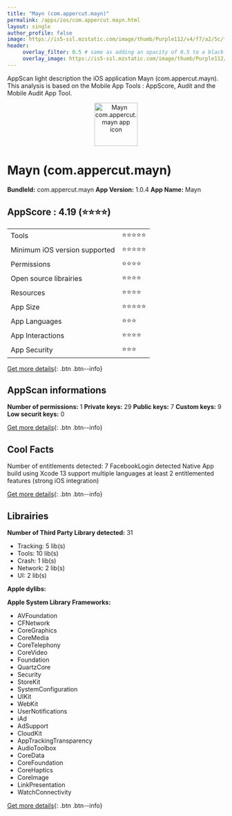 ```yaml
---
title: "Mayn (com.appercut.mayn)"
permalink: /apps/ios/com.appercut.mayn.html
layout: single
author_profile: false
image: https://is5-ssl.mzstatic.com/image/thumb/Purple112/v4/f7/a2/5c/f7a25c2f-b7b0-342d-20c9-10d1b31612f8/AppIcon-0-1x_U007emarketing-0-5-0-85-220.png/512x512bb.jpg
header: 
     overlay_filter: 0.5 # same as adding an opacity of 0.5 to a black background
     overlay_image: https://is5-ssl.mzstatic.com/image/thumb/Purple112/v4/f7/a2/5c/f7a25c2f-b7b0-342d-20c9-10d1b31612f8/AppIcon-0-1x_U007emarketing-0-5-0-85-220.png/512x512bb.jpg
---
```

AppScan light description the iOS application Mayn (com.appercut.mayn). This analysis is based on the Mobile App Tools : AppScore, Audit and the Mobile Audit App Tool.

  
  
<div style="text-align: center;"><img src="https://is5-ssl.mzstatic.com/image/thumb/Purple112/v4/f7/a2/5c/f7a25c2f-b7b0-342d-20c9-10d1b31612f8/AppIcon-0-1x_U007emarketing-0-5-0-85-220.png/512x512bb.jpg" width="100" height="100" alt="Mayn com.appercut.mayn app icon"></div>  
  
# Mayn (com.appercut.mayn)

**BundleId:** com.appercut.mayn
**App Version:** 1.0.4
**App Name:** Mayn


## AppScore : 4.19 (⭐️⭐️⭐️⭐️) 

<table>
<tr><td> Tools </td><td> ⭐️⭐️⭐️⭐️⭐️ </td></tr>
<tr><td> Minimum iOS version supported </td><td> ⭐️⭐️⭐️⭐️⭐️ </td></tr>
<tr><td> Permissions </td><td> ⭐️⭐️⭐️⭐️ </td></tr>
<tr><td> Open source librairies </td><td> ⭐️⭐️⭐️⭐️ </td></tr>
<tr><td> Resources </td><td> ⭐️⭐️⭐️⭐️ </td></tr>
<tr><td> App Size </td><td> ⭐️⭐️⭐️⭐️⭐️ </td></tr>
<tr><td> App Languages </td><td> ⭐️⭐️⭐️ </td></tr>
<tr><td> App Interactions </td><td> ⭐️⭐️⭐️⭐️ </td></tr>
<tr><td> App Security </td><td> ⭐️⭐️⭐️ </td></tr>
</table>

[Get more details](/pricing.html){: .btn .btn--info}  
  
## AppScan informations 

**Number of permissions:** 1
**Private keys:** 29
**Public keys:** 7
**Custom keys:** 9
**Low securit keys:** 0
  
[Get more details](/pricing.html){: .btn .btn--info}

## Cool Facts

Number of entitlements detected: 7
FacebookLogin detected
Native App
build using Xcode 13
support multiple languages
at least 2 entitlemented features (strong iOS integration)
  
[Get more details](/pricing.html){: .btn .btn--info}

## Librairies 
**Number of Third Party Library detected:** 31
- Tracking: 5 lib(s)
- Tools: 10 lib(s)
- Crash: 1 lib(s)
- Network: 2 lib(s)
- UI: 2 lib(s)

**Apple dylibs:**


**Apple System Library Frameworks:**
- AVFoundation
- CFNetwork
- CoreGraphics
- CoreMedia
- CoreTelephony
- CoreVideo
- Foundation
- QuartzCore
- Security
- StoreKit
- SystemConfiguration
- UIKit
- WebKit
- UserNotifications
- iAd
- AdSupport
- CloudKit
- AppTrackingTransparency
- AudioToolbox
- CoreData
- CoreFoundation
- CoreHaptics
- CoreImage
- LinkPresentation
- WatchConnectivity


  
[Get more details](/pricing.html){: .btn .btn--info}

